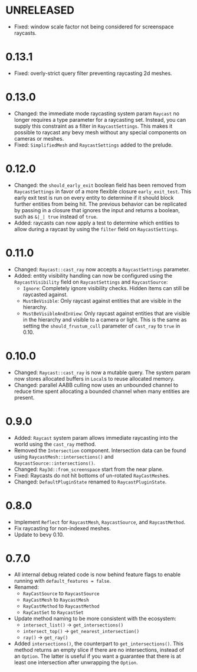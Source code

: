# UNRELEASED

- Fixed: window scale factor not being considered for screenspace raycasts.

# 0.13.1

- Fixed: overly-strict query filter preventing raycasting 2d meshes.

# 0.13.0

- Changed: the immediate mode raycasting system param `Raycast` no longer requires a type parameter
  for a raycasting set. Instead, you can supply this constraint as a filter in `RaycastSettings`.
  This makes it possible to raycast any bevy mesh without any special components on cameras or
  meshes.
- Fixed: `SimplifiedMesh` and `RaycastSettings` added to the prelude.

# 0.12.0

- Changed: the `should_early_exit` boolean field  has been removed from `RaycastSettings` in favor
  of a more flexible closure `early_exit_test`. This early exit test is run on every entity to
  determine if it should block further entities from being hit. The previous behavior can be
  replicated by passing in a closure that ignores the input and returns a boolean, such as `&|_|
  true` instead of `true`.
- Added: raycasts can now apply a test to determine which entities to allow during a raycast by
  using the `filter` field on `RaycastSettings`.

# 0.11.0

- Changed: `Raycast::cast_ray` now accepts a `RaycastSettings` parameter.
- Added: entity visibility handling can now be configured using the `RaycastVisibility` field on
  `RaycastSettings` and `RaycastSource`:
  - `Ignore`: Completely ignore visibility checks. Hidden items can still be raycasted against.
  - `MustBeVisible`: Only raycast against entities that are visible in the hierarchy.
  - `MustBeVisibleAndInView`: Only raycast against entities that are visible in the hierarchy and
    visible to a camera or light. This is the same as setting the `should_frustum_cull` parameter of
    `cast_ray` to `true` in 0.10.

# 0.10.0

- Changed: `Raycast::cast_ray` is now a mutable query. The system param now stores allocated buffers
  in `Local`s to reuse allocated memory.
- Changed: parallel AABB culling now uses an unbounded channel to reduce time spent allocating a
  bounded channel when many entities are present.

# 0.9.0

- Added: `Raycast` system param allows immediate raycasting into the world using the `cast_ray`
  method.
- Removed the `Intersection` component. Intersection data can be found using
  `RaycastMesh::intersections()` and `RaycastSource::intersections()`.
- Changed: `Ray3d::from_screenspace` start from the near plane.
- Fixed: Raycasts do not hit bottoms of un-rotated `RayCastMesh`es.
- Changed: `DefaultPluginState` renamed to `RaycastPluginState`.

# 0.8.0

- Implement `Reflect` for `RaycastMesh`, `RaycastSource`, and `RaycastMethod`.
- Fix raycasting for non-indexed meshes.
- Update to bevy 0.10.

# 0.7.0

- All internal debug related code is now behind feature flags to enable running with
  `default_features = false`. 
- Renamed:
  - `RayCastSource` to `RaycastSource`
  - `RayCastMesh` to `RaycastMesh`
  - `RayCastMethod` to `RaycastMethod`
  - `RayCastSet` to `RaycastSet`
- Update method naming to be more consistent with the ecosystem:
  - `intersect_list()` -> `get_intersections()`
  - `intersect_top()` -> `get_nearest_intersection()`
  - `ray()` -> `get_ray()`
- Added `intersections()`, the counterpart to `get_intersections()`. This method returns an empty
  slice if there are no intersections, instead of an `Option`. The latter is useful if you want a
  guarantee that there is at least one intersection after unwrapping the `Option`.
